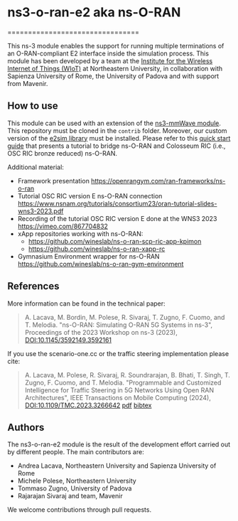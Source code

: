 # ns3-o-ran-e2 aka ns-O-RAN

================================

This ns-3 module enables the support for running multiple terminations of an O-RAN-compliant E2 interface inside the simulation process.
This module has been developed by a team at the [Institute for the Wireless Internet of Things (WIoT)](https://wiot.northeastern.edu) at Northeastern University, in collaboration with Sapienza University of Rome, the University of Padova and with support from Mavenir.

## How to use

This module can be used with an extension of the [ns3-mmWave module](https://github.com/wineslab/ns-o-ran-ns3-mmwave).
This repository must be cloned in the `contrib` folder.
Moreover, our custom version of the [e2sim library](https://github.com/wineslab/o-ran-e2sim) must be installed.
Please refer to this [quick start guide](https://openrangym.com/tutorials/ns-o-ran) that presents a tutorial to bridge ns-O-RAN and Colosseum RIC (i.e., OSC RIC bronze reduced) ns-O-RAN.

Additional material:

- Framework presentation https://openrangym.com/ran-frameworks/ns-o-ran 
- Tutorial OSC RIC version E ns-O-RAN connection  https://www.nsnam.org/tutorials/consortium23/oran-tutorial-slides-wns3-2023.pdf 
- Recording of the tutorial OSC RIC version E done at the WNS3 2023 https://vimeo.com/867704832 
- xApp repositories working with ns-O-RAN:
  - https://github.com/wineslab/ns-o-ran-scp-ric-app-kpimon 
  - https://github.com/wineslab/ns-o-ran-xapp-rc 
- Gymnasium Environment wrapper for ns-O-RAN https://github.com/wineslab/ns-o-ran-gym-environment

## References

More information can be found in the technical paper:

> A. Lacava, M. Bordin, M. Polese, R. Sivaraj, T. Zugno, F. Cuomo, and T. Melodia. "ns-O-RAN: Simulating O-RAN 5G Systems in ns-3", Proceedings of the 2023 Workshop on ns-3 (2023), [DOI:10.1145/3592149.3592161](https://dl.acm.org/doi/abs/10.1145/3592149.3592161)

If you use the scenario-one.cc or the traffic steering implementation please cite:

>A. Lacava, M. Polese, R. Sivaraj, R. Soundrarajan, B. Bhati, T. Singh, T. Zugno, F. Cuomo, and T. Melodia. "Programmable and Customized Intelligence for Traffic Steering in 5G Networks Using Open RAN Architectures", IEEE Transactions on Mobile Computing (2024), [DOI:10.1109/TMC.2023.3266642](https://doi.org/10.1109/TMC.2023.3266642) [pdf](https://ieeexplore.ieee.org/document/10102369) [bibtex](https://ece.northeastern.edu/wineslab/wines_bibtex/andrea/LacavaAMC22.txt)

## Authors

The ns3-o-ran-e2 module is the result of the development effort carried out by different people. The main contributors are:

- Andrea Lacava, Northeastern University and Sapienza University of Rome
- Michele Polese, Northeastern University
- Tommaso Zugno, University of Padova
- Rajarajan Sivaraj and team, Mavenir

We welcome contributions through pull requests.
